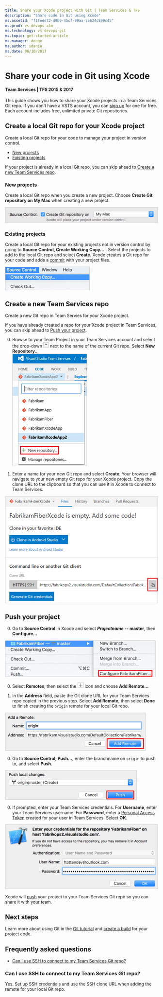 ```yaml
---
title: Share your Xcode project with Git | Team Services & TFS
description: "Share code in Git using Xcode"
ms.assetid: "f1fedd72-d9b9-45cf-99aa-2e624c899c45"
ms.prod: vs-devops-alm
ms.technology: vs-devops-git
ms.topic: get-started-article
ms.manager: douge
ms.author: sdanie
ms.date: 08/10/2017
---
```


#  Share your code in Git using Xcode
#### Team Services | TFS 2015 & 2017

This guide shows you how to share your Xcode projects in a Team Services Git repo. If you don’t have a VSTS account, you can [sign up](../setup-admin/team-services/sign-up-for-visual-studio-team-services.md) for one for free. Each account includes free, unlimited private Git repositories.

## Create a local Git repo for your Xcode project

Create a local Git repo for your code to manage your project in version control. 

* [New projects](#new-projects)
* [Existing projects](#existing-projects)

If your project is already in a local Git repo, you can skip ahead to [Create a new Team Services repo](#create-a-new-team-services-repo).

### New projects

Create a local Git repo when you create a new project. Choose **Create Git repository on My Mac** when creating a new project. 

![Create a Git repo at the time of Xcode project creation](_img/share-your-code-in-git-xcode/xcodenewproject.png)

### Existing projects

Create a local Git repo for your existing projects not in version control by going to **Source Control, Create Working Copy...** . Select the projects to add to the local Git repo and select **Create**. Xcode creates a Git repo for your code and adds a [commit](tutorial/commits.md) with your project files.

![Add a local Git repo to an existing Xcode project](_img/share-your-code-in-git-xcode/xcodecreateworkingcopy.png)

## Create a new Team Services repo

Create a new Git repo in Team Servies for your Xcode project. 

If you have already created a repo for your Xcode project in Team Services, you can skip ahead to [Push your project](#push-your-project).

0. Browse to your Team Project in your Team Services account and select the drop-down ![Team Services drop-down picker](_img/share-your-code-in-git-xcode/vsts_drop_down_arrow.png) next to the name of the current Git repo. Select **New Repository..**  
  ![Create a new Git repo in Team Services](_img/share-your-code-in-git-xcode/newrepo.png)

0. Enter a name for your new Git repo and select **Create**. Your browser will navigate to your new empty Git repo for your Xcode project. Copy the clone URL to the clipboard so that you can use it in Xcode to connect to Team Services.  

 ![Copy the clone URL for your new Git repo](_img/share-your-code-in-git-xcode/newrepocopycloneurl.png)

## Push your project

0. Go to **Source Control** in Xcode and select **_Projectname_ -- master**, then **Configure...**  

  ![Configure your Xcode Git project settings](_img/share-your-code-in-git-xcode/xcodeconfigureproject.png)

0. Select **Remotes**, then select the ![plus](_img/share-your-code-in-git-xcode/xcodeplusicon.png) icon and choose **Add Remote...**

0. In the **Address** field, paste the Git clone URL for your Team Services repo copied in the previous step. Select **Add Remote**, then select **Done** to finish creating the `origin` remote for your local Git repo.  

  ![Add a remote to the local Git repo for your Xcode project to connect to Team Services](_img/share-your-code-in-git-xcode/xcodeaddremote2.png)

0. Go to **Source Control, Push...**, enter the branchname on `origin` to push to, and select **Push**.

  ![Push your Xcode project to Team Services](_img/share-your-code-in-git-xcode/xcodepushtomaster.png)

0. If prompted, enter your Team Services credentials. For **Username**, enter your Team Services username. For **Password**, enter a [Personal Access Token](../setup-admin/team-services/use-personal-access-tokens-to-authenticate.md) created for your user in Team Services. Select **OK**. 

  ![Authenticate using personal access tokens to Team Services](_img/share-your-code-in-git-xcode/xcodeauthentication.png)

Xcode will [push](tutorial/pushing.md) your project to your Team Services Git repo so you can share it with your team.

## Next steps

Learn more about using Git in the [Git tutorial](tutorial/gitworkflow.md) and [create a build](../build-release/overview.md) for your project code.

## Frequently asked questions

* [Can I use SSH to connect to my Team Services Git repo?](#can-i-use-ssh-to-connect-to-my-team-services-git-repo)

### Can I use SSH to connect to my Team Services Git repo? 

Yes. [Set up SSH credentials](use-ssh-keys-to-authenticate.md) and use the SSH clone URL when adding the remote for your local Git repo.

